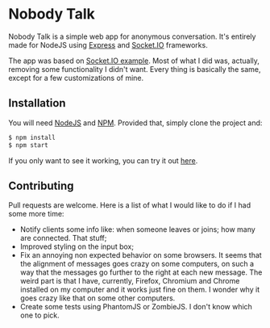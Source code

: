 # Nobody Talk

Nobody Talk is a simple web app for anonymous conversation. It's entirely made for NodeJS using [Express][express] and [Socket.IO][socket-io] frameworks.

The app was based on [Socket.IO example][chat-example]. Most of what I did was, actually, removing some functionality I didn't want. Every thing is basically the same, except for a few customizations of mine.

## Installation

You will need [NodeJS][nodejs] and [NPM][npm]. Provided that, simply clone the project and:

```bash
$ npm install
$ npm start
```

If you only want to see it working, you can try it out [here][demo].

## Contributing

Pull requests are welcome. Here is a list of what I would like to do if I had some more time:
 - Notify clients some info like: when someone leaves or joins; how many are connected. That stuff;
 - Improved styling on the input box;
 - Fix an annoying non expected behavior on some browsers. It seems that the alignment of messages goes crazy on some computers, on such a way that the messages go further to the right at each new message. The weird part is that I have, currently, Firefox, Chromium and Chrome installed on my computer and it works just fine on them. I wonder why it goes crazy like that on some other computers.
 - Create some tests using PhantomJS or ZombieJS. I don't know which one to pick.

[nodejs]: http://nodejs.org/
[npm]: https://www.npmjs.org/
[express]: http://expressjs.com/
[socket-io]: http://socket.io/
[demo]: http://nobody-talk.herokuapp.com/
[chat-example]: https://github.com/Automattic/socket.io/tree/master/examples/chat
